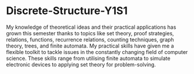 # Discrete-Structure-Y1S1

My knowledge of theoretical ideas and their practical applications has grown this semester thanks to topics like set theory, proof strategies, relations, functions, recurrence relations, counting techniques, graph theory, trees, and finite automata. My practical skills have given me a flexible toolkit to tackle issues in the constantly changing field of computer science. These skills range from utilising finite automata to simulate electronic devices to applying set theory for problem-solving.
